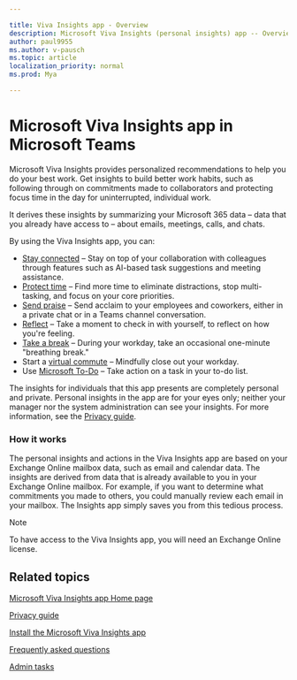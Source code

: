 ```yaml
---

title: Viva Insights app - Overview
description: Microsoft Viva Insights (personal insights) app -- Overview 
author: paul9955
ms.author: v-pausch
ms.topic: article
localization_priority: normal 
ms.prod: Mya

---
```


# Microsoft Viva Insights app in Microsoft Teams 

Microsoft Viva Insights provides personalized recommendations to help you do your best work. Get insights to build better work habits, such as following through on commitments made to collaborators and protecting focus time in the day for uninterrupted, individual work.

It derives these insights by summarizing your Microsoft 365 data &ndash; data that you already have access to &ndash; about emails, meetings, calls, and chats. 

By using the Viva Insights app, you can: 

 * [Stay connected](teams-app-use-insights.md#stay-connected) &ndash; Stay on top of your collaboration with colleagues through features such as AI-based task suggestions and meeting assistance. 
 * [Protect time](teams-app-use-insights.md#protect-time) &ndash; Find more time to eliminate distractions, stop multi-tasking, and focus on your core priorities. 
 * [Send praise](viva-insights-praise.md) &ndash; Send acclaim to your employees and coworkers, either in a private chat or in a Teams channel conversation. 
 * [Reflect](viva-insights-reflect.md) &ndash; Take a moment to check in with yourself, to reflect on how you're feeling. 
 * [Take a break](viva-insights-home.md#take-a-break) &ndash; During your workday, take an occasional one-minute "breathing break."  
 * Start a [virtual commute](viva-insights-virtual-commute.md) &ndash; Mindfully close out your workday.  
 * Use [Microsoft To-Do](viva-insights-home.md#microsoft-to-do) &ndash; Take action on a task in your to-do list. 

The insights for individuals that this app presents are completely personal and private. Personal insights in the app are for your eyes only; neither your manager nor the system administration can see your insights. For more information, see the [Privacy guide](teams-app-privacy.md). 

### How it works 

The personal insights and actions in the Viva Insights app are based on your Exchange Online mailbox data, such as email and calendar data. The insights are derived from data that is already available to you in your Exchange Online mailbox. For example, if you want to determine what commitments you made to others, you could manually review each email in your mailbox. The Insights app simply saves you from this tedious process. 

<!-- VERIFY THAT THE FOLLOWING NOTE STILL APPLIES -->

> [!Note] 
> To have access to the Viva Insights app, you will need an Exchange Online license. 

## Related topics

[Microsoft Viva Insights app Home page](viva-insights-home.md)

[Privacy guide](teams-app-privacy.md)

[Install the Microsoft Viva Insights app](teams-app-install.md)

[Frequently asked questions](teams-app-faq.md)

[Admin tasks](teams-app-admin-tasks.md)